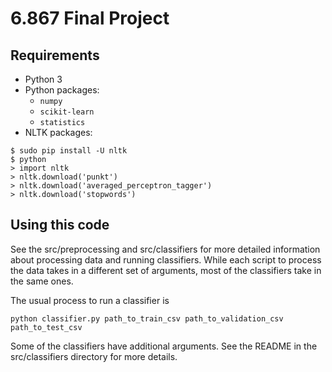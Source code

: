# 6.867 Final Project

## Requirements
- Python 3
- Python packages:
   - `numpy`
   - `scikit-learn`
   - `statistics`
- NLTK packages:
```
$ sudo pip install -U nltk
$ python
> import nltk
> nltk.download('punkt')
> nltk.download('averaged_perceptron_tagger')
> nltk.download('stopwords')
```

## Using this code

See the src/preprocessing and src/classifiers for more detailed information about processing data and running classifiers. While each script to process the data takes in a different set of arguments, most of the classifiers take in the same ones.

The usual process to run a classifier is
```
python classifier.py path_to_train_csv path_to_validation_csv path_to_test_csv
```

Some of the classifiers have additional arguments. See the README in the src/classifiers directory for more details.

